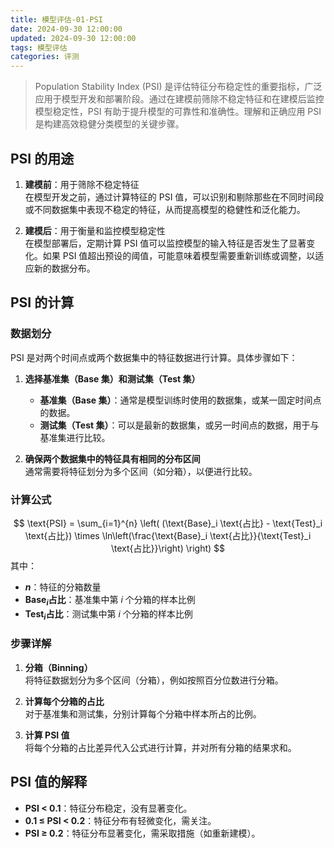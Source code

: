```yaml
---
title: 模型评估-01-PSI
date: 2024-09-30 12:00:00
updated: 2024-09-30 12:00:00
tags: 模型评估
categories: 评测
---
```


> Population Stability Index (PSI) 是评估特征分布稳定性的重要指标，广泛应用于模型开发和部署阶段。通过在建模前筛除不稳定特征和在建模后监控模型稳定性，PSI 有助于提升模型的可靠性和准确性。理解和正确应用 PSI 是构建高效稳健分类模型的关键步骤。

## PSI 的用途

1. **建模前**：用于筛除不稳定特征  
   在模型开发之前，通过计算特征的 PSI 值，可以识别和剔除那些在不同时间段或不同数据集中表现不稳定的特征，从而提高模型的稳健性和泛化能力。

2. **建模后**：用于衡量和监控模型稳定性  
   在模型部署后，定期计算 PSI 值可以监控模型的输入特征是否发生了显著变化。如果 PSI 值超出预设的阈值，可能意味着模型需要重新训练或调整，以适应新的数据分布。

## PSI 的计算

### 数据划分

PSI 是对两个时间点或两个数据集中的特征数据进行计算。具体步骤如下：

1. **选择基准集（Base 集）和测试集（Test 集）**  
   - **基准集（Base 集）**：通常是模型训练时使用的数据集，或某一固定时间点的数据。
   - **测试集（Test 集）**：可以是最新的数据集，或另一时间点的数据，用于与基准集进行比较。

2. **确保两个数据集中的特征具有相同的分布区间**  
   通常需要将特征划分为多个区间（如分箱），以便进行比较。

### 计算公式
$$
\text{PSI} = \sum_{i=1}^{n} \left( (\text{Base}_i \text{占比} - \text{Test}_i \text{占比}) \times \ln\left(\frac{\text{Base}_i \text{占比}}{\text{Test}_i \text{占比}}\right) \right)
$$
其中：
- **$n$**：特征的分箱数量
- **$\text{Base}_i \text{占比}$**：基准集中第 $i$ 个分箱的样本比例
- **$\text{Test}_i \text{占比}$**：测试集中第 $i$ 个分箱的样本比例

### 步骤详解

1. **分箱（Binning）**  
   将特征数据划分为多个区间（分箱），例如按照百分位数进行分箱。

2. **计算每个分箱的占比**  
   对于基准集和测试集，分别计算每个分箱中样本所占的比例。

3. **计算 PSI 值**  
   将每个分箱的占比差异代入公式进行计算，并对所有分箱的结果求和。

## PSI 值的解释

- **PSI < 0.1**：特征分布稳定，没有显著变化。
- **0.1 ≤ PSI < 0.2**：特征分布有轻微变化，需关注。
- **PSI ≥ 0.2**：特征分布显著变化，需采取措施（如重新建模）。